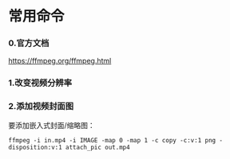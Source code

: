 # 常用命令

### 0.官方文档

https://ffmpeg.org/ffmpeg.html

### 1.改变视频分辨率



### 2.添加视频封面图

要添加嵌入式封面/缩略图：

```
ffmpeg -i in.mp4 -i IMAGE -map 0 -map 1 -c copy -c:v:1 png -disposition:v:1 attach_pic out.mp4
```